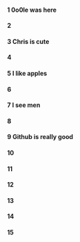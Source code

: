 #### 1 0o0le was here
#### 2
#### 3 Chris is cute
#### 4
#### 5 I like apples
#### 6
#### 7 I see men
#### 8
#### 9 Github is really good 
#### 10
#### 11
#### 12
#### 13
#### 14
#### 15
